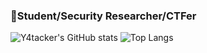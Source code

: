 ### 👋Student/Security Researcher/CTFer

![Y4tacker's GitHub stats](https://github-readme-stats.vercel.app/api?username=Stakcery&show_icons=true&theme=radical&hide_title=true&exclude_repo=blog.ieki.xyz,pics,blog-gitalk-comment)
![Top Langs](https://github-readme-stats.vercel.app/api/top-langs/?username=Stakcery&layout=compact&theme=radical&exclude_repo=blog.ieki.xyz,pics,blog-gitalk-comment)